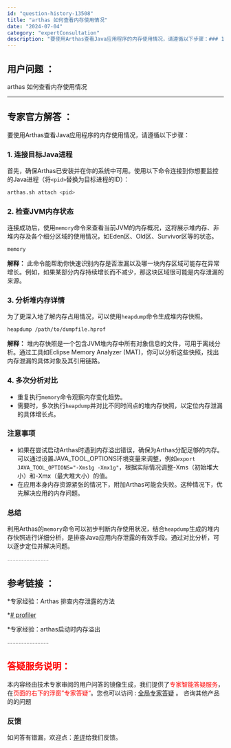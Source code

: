 ```yaml
---
id: "question-history-13508"
title: "arthas 如何查看内存使用情况"
date: "2024-07-04"
category: "expertConsultation"
description: "要使用Arthas查看Java应用程序的内存使用情况，请遵循以下步骤：### 1. 连接目标Java进程首先，确保Arthas已安装并在你的系统中可用。使用以下命令连接到你想要监控的Java进程（将`pid`替换为目标进程的ID）：```basharthas.sh attach pid```### "
---
```


## 用户问题 ： 
 arthas 如何查看内存使用情况  

---------------
## 专家官方解答 ：

要使用Arthas查看Java应用程序的内存使用情况，请遵循以下步骤：

### 1. 连接目标Java进程
首先，确保Arthas已安装并在你的系统中可用。使用以下命令连接到你想要监控的Java进程（将`<pid>`替换为目标进程的ID）：

```bash
arthas.sh attach <pid>
```

### 2. 检查JVM内存状态
连接成功后，使用`memory`命令来查看当前JVM的内存概况，这将展示堆内存、非堆内存及各个细分区域的使用情况，如Eden区、Old区、Survivor区等的状态。

```bash
memory
```

**解释：** 此命令能帮助你快速识别内存是否泄漏以及哪一块内存区域可能存在异常增长。例如，如果某部分内存持续增长而不减少，那这块区域很可能是内存泄漏的来源。

### 3. 分析堆内存详情
为了更深入地了解内存占用情况，可以使用`heapdump`命令生成堆内存快照。

```bash
heapdump /path/to/dumpfile.hprof
```

**解释：** 堆内存快照是一个包含JVM堆内存中所有对象信息的文件，可用于离线分析。通过工具如Eclipse Memory Analyzer (MAT)，你可以分析这些快照，找出内存泄漏的具体对象及其引用链路。

### 4. 多次分析对比
- 重复执行`memory`命令观察内存变化趋势。
- 需要时，多次执行`heapdump`并对比不同时间点的堆内存快照，以定位内存泄漏的具体增长点。

### 注意事项
- 如果在尝试启动Arthas时遇到内存溢出错误，确保为Arthas分配足够的内存。可以通过设置JAVA_TOOL_OPTIONS环境变量来调整，例如`export JAVA_TOOL_OPTIONS="-Xms1g -Xmx1g"`，根据实际情况调整-Xms（初始堆大小）和-Xmx（最大堆大小）的值。
- 在应用本身内存资源紧张的情况下，附加Arthas可能会失败。这种情况下，优先解决应用的内存问题。

### 总结
利用Arthas的`memory`命令可以初步判断内存使用状况，结合`heapdump`生成的堆内存快照进行详细分析，是排查Java应用内存泄露的有效手段。通过对比分析，可以逐步定位并解决问题。


<font color="#949494">---------------</font> 


## 参考链接 ：

*专家经验：Arthas 排查内存泄露的方法 
 
 *[# profiler](https://github.com/alibaba/arthas/tree/master/site/docs/doc/profiler.md)
 
 *专家经验：arthas启动时内存溢出 


 <font color="#949494">---------------</font> 
 


## <font color="#FF0000">答疑服务说明：</font> 

本内容经由技术专家审阅的用户问答的镜像生成，我们提供了<font color="#FF0000">专家智能答疑服务</font>，在<font color="#FF0000">页面的右下的浮窗”专家答疑“</font>。您也可以访问 : [全局专家答疑](https://answer.opensource.alibaba.com/docs/intro) 。 咨询其他产品的的问题

### 反馈
如问答有错漏，欢迎点：[差评](https://ai.nacos.io/user/feedbackByEnhancerGradePOJOID?enhancerGradePOJOId=16071)给我们反馈。
